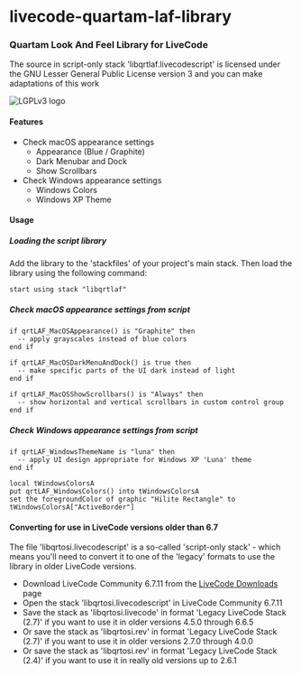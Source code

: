 # livecode-quartam-laf-library

### Quartam Look And Feel Library for LiveCode

The source in script-only stack 'libqrtlaf.livecodescript' is licensed under the GNU Lesser General Public License version 3 and you can make adaptations of this work

![LGPLv3 logo](https://upload.wikimedia.org/wikipedia/commons/thumb/3/3b/LGPLv3_Logo.svg/200px-LGPLv3_Logo.svg.png)

#### Features

 * Check macOS appearance settings
   * Appearance (Blue / Graphite)
   * Dark Menubar and Dock
   * Show Scrollbars
 * Check Windows appearance settings
   * Windows Colors
   * Windows XP Theme

#### Usage

##### Loading the script library

Add the library to the 'stackfiles' of your project's main stack.
Then load the library using the following command:

```livecode
start using stack "libqrtlaf"
```

##### Check macOS appearance settings from script

```livecode
if qrtLAF_MacOSAppearance() is "Graphite" then
  -- apply grayscales instead of blue colors
end if

if qrtLAF_MacOSDarkMenuAndDock() is true then
  -- make specific parts of the UI dark instead of light
end if

if qrtLAF_MacOSShowScrollbars() is "Always" then
  -- show horizontal and vertical scrollbars in custom control group
end if
```

##### Check Windows appearance settings from script

```livecode
if qrtLAF_WindowsThemeName is "luna" then
  -- apply UI design appropriate for Windows XP 'Luna' theme
end if

local tWindowsColorsA
put qrtLAF_WindowsColors() into tWindowsColorsA
set the foregroundColor of graphic "Hilite Rectangle" to tWindowsColorsA["ActiveBorder"]
```

#### Converting for use in LiveCode versions older than 6.7

The file 'libqrtosi.livecodescript' is a so-called 'script-only stack' - which means you'll need to convert it to one of the 'legacy' formats to use the library in older LiveCode versions.

 * Download LiveCode Community 6.7.11 from the [LiveCode Downloads](https://downloads.livecode.com/livecode/) page
 * Open the stack 'libqrtosi.livecodescript' in LiveCode Community 6.7.11
 * Save the stack as 'libqrtosi.livecode' in format 'Legacy LiveCode Stack (2.7)' if you want to use it in older versions 4.5.0 through 6.6.5
 * Or save the stack as 'libqrtosi.rev' in format 'Legacy LiveCode Stack (2.7)' if you want to use it in older versions 2.7.0 through 4.0.0
 * Or save the stack as 'libqrtosi.rev' in format 'Legacy LiveCode Stack (2.4)' if you want to use it in really old versions up to 2.6.1
